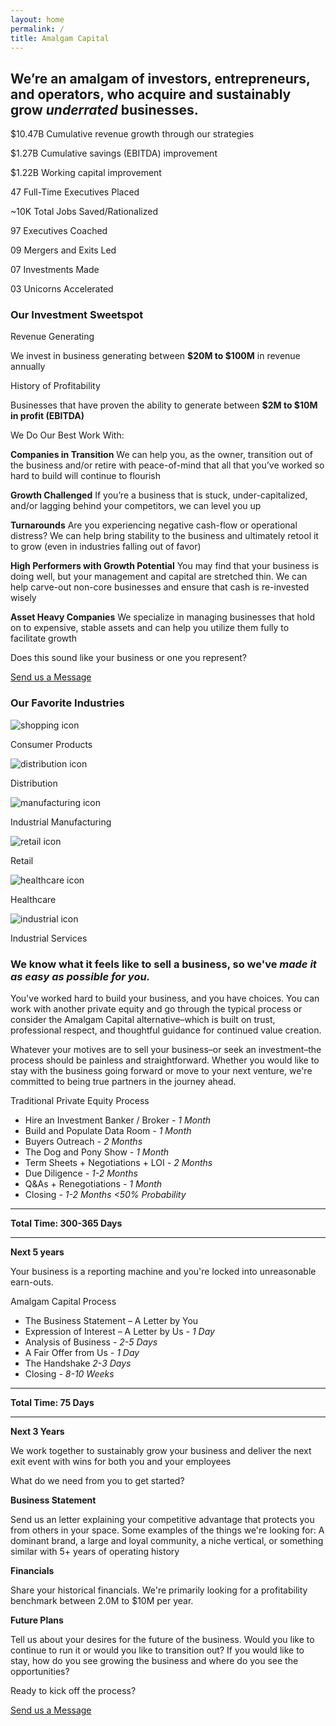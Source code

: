 ```yaml
---
layout: home
permalink: /
title: Amalgam Capital
---
```

<section data-aos="fade" data-aos-delay="1000" class="hero home-section row">
	<div class="col-xl-10 offset-xl-1">
		<h2 class="h1">We’re an amalgam of investors, entrepreneurs, and operators, who acquire and sustainably grow <em>underrated</em> businesses.</h2>
	</div>
</section>
<section id="numbers" data-aos="fade" data-aos-delay="1000" class="numbers home-section block-container row align-items-center equal-blocks">
	<div class="em-block col-12 col-sm-6 col-lg-4">
		<div class="block-content">
			<p><span class="large">$10.47B</span> Cumulative revenue growth through our strategies</p>
		</div>
	</div>
	<div class="em-block col-12 col-sm-6 col-lg-4">
		<div class="block-content">
			<p><span class="large">$1.27B</span> Cumulative savings (EBITDA) improvement</p>
		</div>
	</div>	
	<div class="em-block col-12 col-sm-6 col-lg-4">
		<div class="block-content">
			<p><span class="large">$1.22B</span> Working capital improvement</p>
		</div>
	</div>		
	<div class="em-block col-12 col-sm-6 col-lg-4">
		<div class="block-content">
			<p> <span class="large">47</span> Full-Time Executives Placed</p>
		</div>
	</div>			
	<div class="em-block col-12 col-sm-6 col-lg-4">
		<div class="block-content">
			<p><span class="large">~10K</span> Total Jobs Saved/Rationalized</p>
		</div>
	</div>				
	<div class="em-block col-12 col-sm-6 col-lg-4">
		<div class="block-content">
			<p><span class="large">97</span> Executives Coached</p>
		</div>
	</div>					
	<div class="em-block col-12 col-sm-6 col-lg-4">
		<div class="block-content">
			<p><span class="large">09</span> Mergers and Exits Led</p>
		</div>
	</div>						
	<div class="em-block col-12 col-sm-6 col-lg-4">
		<div class="block-content">
			<p><span class="large">07</span> Investments Made</p>
		</div>
	</div>							
	<div class="em-block col-12 col-sm-6 col-lg-4">
		<div class="block-content">
			<p><span class="large">03</span> Unicorns Accelerated</p>
		</div>
	</div>								
</section>
<section id="criteria" data-aos="fade" data-aos-delay="100" class="home-section criteria row">
	<div class="col-xl-10 offset-xl-1">
		<div class="criteria-content">
			<h3 class="h1">Our Investment Sweetspot</h3>
			<p class="large">Revenue Generating</p>
			<p>We invest in business generating between <b>$20M to $100M</b> in revenue annually</p>
			<p class="large">History of Profitability</p>
			<p>Businesses that have proven the ability to generate between <b>$2M to $10M in profit (EBITDA)</b></p>
			<p class="large">We Do Our Best Work With:</p>
			<div class="row nogutters">
				<div class="col-md-6">
					<p><strong>Companies in Transition</strong>
					We can help you, as the owner, transition out of the business and/or retire with peace-of-mind that all that you’ve worked so hard to build will continue to flourish</p>
					<p><strong>Growth Challenged</strong>
					If you’re a business that is stuck, under-capitalized, and/or lagging behind your competitors, we can level you up</p>
					<p><strong>Turnarounds</strong>
					Are you experiencing negative cash-flow or operational distress? We can help bring stability to the business and ultimately retool it to grow (even in industries falling out of favor)</p>
				</div>
				<div class="col-md-6">
					<p><strong>High Performers with Growth Potential</strong>
					You may find that your business is doing well, but your management and capital are stretched thin. We can help carve-out non-core businesses and ensure that cash is re-invested wisely</p>
					<p><strong>Asset Heavy Companies</strong>
					We specialize in managing businesses that hold on to expensive, stable assets and can help you utilize them fully to facilitate growth</p>
				</div>
			</div>
			<p class="large">Does this sound like your business or one you represent?</p>
			<a class="btn-primary btn-lg" href="mailto:intro@amalgamcapital.com">Send us a Message</a>
		</div>
	</div>
</section>
<section id="industries" data-aos="fade" data-aos-delay="100" class="home-section industries row block-container equal-blocks align-items-center">
	<h3 class="h1 col-lg-10 col-lg-offset-1">Our Favorite Industries</h3>
	<div class="em-block col-12 col-sm-6 col-lg-4">
		<div class="block-content">
			<img alt="shopping icon" src="../images/ic-shopping.svg">
			<p class="large">Consumer Products</p>
		</div>
	</div>
	<div class="em-block col-12 col-sm-6 col-lg-4">
		<div class="block-content">
			<img alt="distribution icon" src="../images/ic-distribution.svg">
			<p class="large">Distribution</p>
		</div>
	</div>	
	<div class="em-block col-12 col-sm-6 col-lg-4">
		<div class="block-content">
			<img alt="manufacturing icon" src="../images/ic-manufacturing.svg">
			<p class="large">Industrial Manufacturing</p>
		</div>
	</div>	
	<div class="em-block col-12 col-sm-6 col-lg-4">
		<div class="block-content">
			<img alt="retail icon" src="../images/ic-retail.svg">
			<p class="large">Retail</p>
		</div>
	</div>	
	<div class="em-block col-12 col-sm-6 col-lg-4">
		<div class="block-content">
			<img alt="healthcare icon" src="../images/ic-healthcare.svg">
			<p class="large">Healthcare</p>
		</div>
	</div>	
	<div class="em-block col-12 col-sm-6 col-lg-4">
		<div class="block-content">
			<img alt="industrial icon" src="../images/ic-industrial.svg">
			<p class="large">Industrial Services</p>
		</div>
	</div>	
</section>
<section id="process" data-aos="fade" data-aos-delay="100" class="home-section process row">
	<div class="col-xl-10 offset-xl-1">
		<div class="process-content">
		<h3 class="h1">We know what it feels like to sell a business, so we've <em>made it as easy as possible for you.</em></h3>
		<p>You've worked hard to build your business, and you have choices. You can work with another private equity and go through the typical process or consider the Amalgam Capital alternative–which is built on trust, professional respect, and thoughtful guidance for continued value creation.</p>
		<p>Whatever your motives are to sell your business–or seek an investment–the process should be painless and straightforward. Whether you would like to stay with the business going forward or move to your next venture, we're committed to being true partners in the journey ahead.</p>
		<div class="row no-gutter">
			<div class="col-md-6 em-block">
				<div class="block-content">
				<p class="large">Traditional Private Equity Process</p>
				<ul>
					<li>Hire an Investment Banker / Broker <em>- 1 Month</em></li>
					<li>Build and Populate Data Room <em>- 1 Month</em></li>
					<li>Buyers Outreach <em>- 2 Months</em></li>
					<li>The Dog and Pony Show <em>- 1 Month</em></li>
					<li>Term Sheets + Negotiations + LOI <em>- 2 Months</em></li>
					<li>Due Diligence <em>- 1-2 Months</em></li>
					<li>Q&amp;As + Renegotiations <em>- 1 Month</em></li>
					<li>Closing <em>- 1-2 Months <50% Probability</em></li>
				</ul>
				<hr/>
				<p><strong>Total Time: 300-365 Days</strong></p>
				<hr/>
				<p><strong>Next 5 years</strong></p>
				<p>Your business is a reporting machine and you're locked into unreasonable earn-outs.</p>
				</div>
			</div>
			<div class="col-md-6 em-block em-block-alt">
				<div class="block-content">
					<p class="large">Amalgam Capital Process</p>
					<ul>
						<li>The Business Statement – A Letter by You</li>
						<li>Expression of Interest – A Letter by Us <em>- 1 Day</em></li>
						<li>Analysis of Business <em>- 2-5 Days</em></li>
						<li>A Fair Offer from Us <em>- 1 Day</em></li>
						<li>The Handshake <em>2-3 Days</em></li>
						<li>Closing <em>- 8-10 Weeks</em></li>
					</ul>
					<hr/>
					<p><strong>Total Time: 75 Days</strong></p>
					<hr/>
					<p><strong>Next 3 Years</strong></p>
					<p>We work together to sustainably grow your business and deliver the next exit event with wins for both you and your employees</p>
					</div>
				</div>
			</div>
			<p id="business-statement" class="large">What do we need from you to get started?</p>
			<p><strong>Business Statement</strong></p>
			<p>Send us an letter explaining your competitive advantage that protects you from others in your space. Some examples of the things we're looking for: A dominant brand, a large and loyal community, a niche vertical, or something similar with 5+ years of operating history</p>
			<p><strong>Financials</strong></p>
			<p>Share your historical financials. We're primarily looking for a profitability benchmark between 2.0M to $10M per year.</p>
			<p><strong>Future Plans</strong></p>
			<p>Tell us about your desires for the future of the business. Would you like to continue to run it or would you like to transition out? If you would like to stay, how do you see growing the business and where do you see the opportunities?</p>
			<p class="large">Ready to kick off the process?</p>
			<a class="btn-primary btn-lg" href="mailto:intro@amalgamcapital.com">Send us a Message</a>
		</div>
	</div>
</section>
